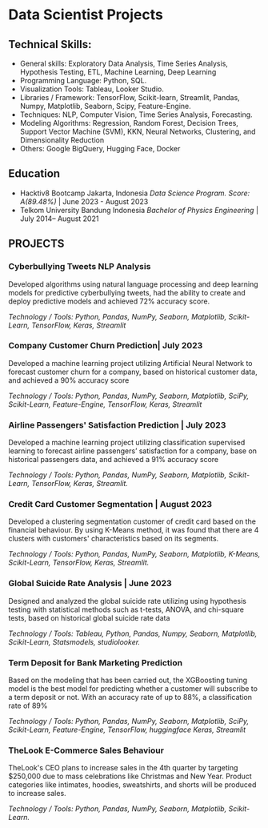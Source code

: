 # Data Scientist Projects

## Technical Skills:
  - General skills: Exploratory Data Analysis, Time Series Analysis, Hypothesis Testing, ETL, Machine Learning, Deep Learning
  - Programming Language: Python, SQL.
  - Visualization Tools: Tableau, Looker Studio.
  - Libraries / Framework: TensorFlow, Scikit-learn, Streamlit, Pandas, Numpy, Matplotlib, Seaborn, Scipy, Feature-Engine.
  - Techniques: NLP, Computer Vision, Time Series Analysis, Forecasting.
  - Modeling Algorithms: Regression, Random Forest, Decision Trees, Support Vector Machine (SVM), KKN, Neural Networks, Clustering, and Dimensionality Reduction
  - Others: Google BigQuery, Hugging Face, Docker

## Education
- Hacktiv8 Bootcamp	Jakarta, Indonesia
*Data Science Program. Score: A(89.48%)* | June 2023 - August 2023
- Telkom University	Bandung Indonesia
*Bachelor of Physics Engineering* | July 2014– August 2021


## PROJECTS
### Cyberbullying Tweets NLP Analysis

Developed algorithms using natural language processing and deep learning models for predictive cyberbullying tweets, had the ability to create and deploy predictive models and achieved 72% accuracy score. 
  
*Technology / Tools: Python, Pandas, NumPy, Seaborn, Matplotlib, Scikit-Learn, TensorFlow, Keras, Streamlit*

### Company Customer Churn Prediction| July 2023

Developed  a  machine  learning  project  utilizing  Artificial  Neural  Network  to  forecast  customer  churn  for  a 
company, based on historical customer data, and achieved a 90% accuracy score

*Technology / Tools: Python,  Pandas,  NumPy,  Seaborn,  Matplotlib,  SciPy,  Scikit-Learn,  Feature-Engine,  TensorFlow,  Keras, Streamlit*

### Airline Passengers' Satisfaction Prediction | July  2023
Developed a machine learning project utilizing classification supervised learning to forecast airline passengers’ satisfaction for a company, base on historical passengers data, and achieved a 91% accuracy score

*Technology / Tools: Python, Pandas, NumPy, Seaborn, Matplotlib, Scikit-Learn, TensorFlow, Keras, Streamlit.*

### Credit Card Customer Segmentation | August  2023
Developed a clustering segmentation customer of credit card based on the financial behaviour. By using K-Means method, it was found that there are 4 clusters with customers' characteristics based on its segments. 

*Technology / Tools: Python, Pandas, NumPy, Seaborn, Matplotlib, K-Means, Scikit-Learn, TensorFlow, Keras, Streamlit.*


### Global Suicide Rate Analysis	| June  2023
Designed and analyzed the global suicide rate utilizing  using hypothesis testing with statistical methods such as t-tests, ANOVA, and chi-square tests, based on historical global suicide rate data

*Technology / Tools:  Tableau, Python, Pandas, Numpy, Seaborn, Matplotlib, Scikit-Learn, Statsmodels, studiolooker.*

### Term Deposit for Bank Marketing Prediction
Based on the modeling that has been carried out, the XGBoosting tuning model is the best model for predicting whether a customer will subscribe to a term deposit or not. With an accuracy rate of up to 88%, a classification rate of 89%

*Technology / Tools: Python,  Pandas,  NumPy,  Seaborn,  Matplotlib,  SciPy,  Scikit-Learn,  Feature-Engine,  TensorFlow, huggingface Keras, Streamlit*

### TheLook E-Commerce Sales Behaviour

TheLook's CEO plans to increase sales in the 4th quarter by targeting $250,000 due to mass celebrations like Christmas and New Year. Product categories like intimates, hoodies, sweatshirts, and shorts will be produced to increase sales.

*Technology / Tools: Python, Pandas, NumPy, Seaborn, Matplotlib, Scikit-Learn.*

